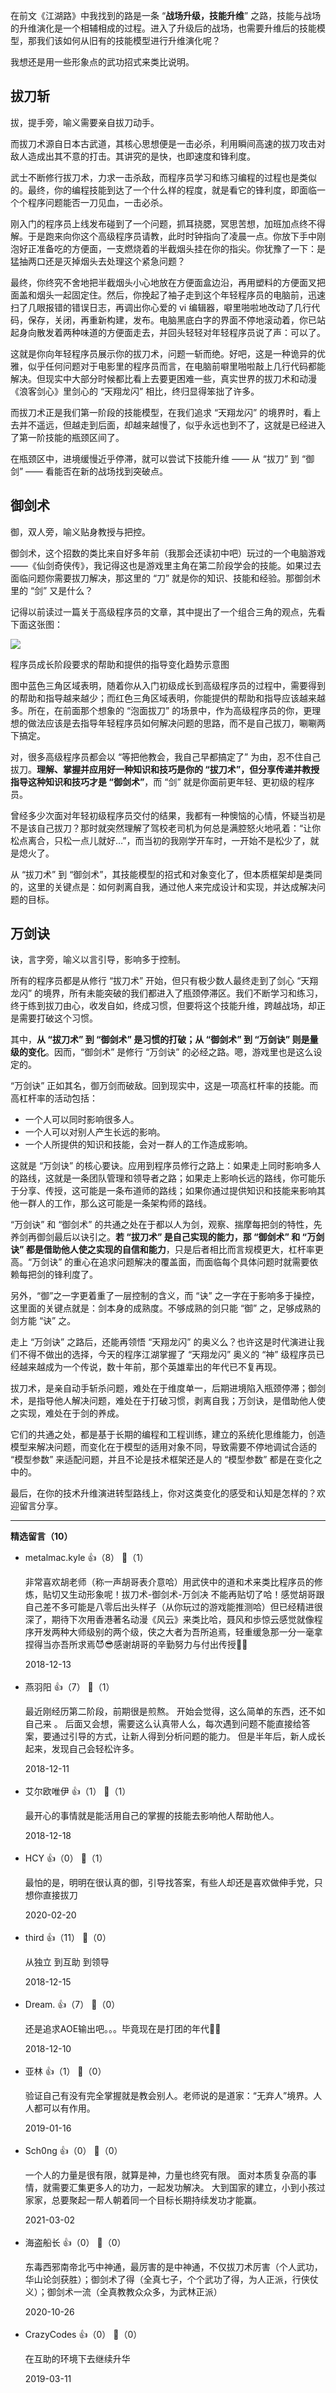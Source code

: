 在前文《江湖路》中我找到的路是一条 “**战场升级，技能升维**” 之路，技能与战场的升维演化是一个相辅相成的过程。进入了升级后的战场，也需要升维后的技能模型，那我们该如何从旧有的技能模型进行升维演化呢？

我想还是用一些形象点的武功招式来类比说明。

## 拔刀斩

拔，提手旁，喻义需要亲自拔刀动手。

而拔刀术源自日本古武道，其核心思想便是一击必杀，利用瞬间高速的拔刀攻击对敌人造成出其不意的打击。其讲究的是快，也即速度和锋利度。

武士不断修行拔刀术，力求一击杀敌，而程序员学习和练习编程的过程也是类似的。最终，你的编程技能到达了一个什么样的程度，就是看它的锋利度，即面临一个个程序问题能否一刀见血，一击必杀。

刚入门的程序员上线发布碰到了一个问题，抓耳挠腮，冥思苦想，加班加点终不得解。于是跑来向你这个高级程序员请教，此时时钟指向了凌晨一点。你放下手中刚泡好正准备吃的方便面，一支燃烧着的半截烟头挂在你的指尖。你犹豫了一下：是猛抽两口还是灭掉烟头去处理这个紧急问题？

最终，你终究不舍地把半截烟头小心地放在方便面盒边沿，再用塑料的方便面叉把面盖和烟头一起固定住。然后，你挽起了袖子走到这个年轻程序员的电脑前，迅速扫了几眼报错的错误日志，再调出你心爱的 vi 编辑器，噼里啪啦地改动了几行代码，保存，关闭，再重新构建，发布。电脑黑底白字的界面不停地滚动着，你已站起身向散发着两种味道的方便面走去，并回头轻轻对年轻程序员说了声：可以了。

这就是你向年轻程序员展示你的拔刀术，问题一斩而绝。好吧，这是一种诡异的优雅，似乎任何问题对于电影里的程序员而言，在电脑前噼里啪啦敲上几行代码都能解决。但现实中大部分时候都比看上去要更困难一些，真实世界的拔刀术和动漫《浪客剑心》里剑心的 “天翔龙闪” 相比，终归显得笨拙了许多。

而拔刀术正是我们第一阶段的技能模型，在我们追求 “天翔龙闪” 的境界时，看上去并不遥远，但越走到后面，却越来越慢了，似乎永远也到不了，这就是已经进入了第一阶技能的瓶颈区间了。

在瓶颈区中，进境缓慢近乎停滞，就可以尝试下技能升维 —— 从 “拔刀” 到 “御剑” —— 看能否在新的战场找到突破点。

## 御剑术

御，双人旁，喻义贴身教授与把控。

御剑术，这个招数的类比来自好多年前（我那会还读初中吧）玩过的一个电脑游戏——《仙剑奇侠传》，我记得这也是游戏里主角在第二阶段学会的技能。如果过去面临问题你需要拔刀解决，那这里的 “刀” 就是你的知识、技能和经验。那御剑术里的 “剑” 又是什么？

记得以前读过一篇关于高级程序员的文章，其中提出了一个组合三角的观点，先看下面这张图：

![](https://static001.geekbang.org/resource/image/56/0f/560e4be757a98a300bf7e980e8566a0f.png?wh=687%2A534)

程序员成长阶段要求的帮助和提供的指导变化趋势示意图

图中蓝色三角区域表明，随着你从入门初级成长到高级程序员的过程中，需要得到的帮助和指导越来越少；而红色三角区域表明，你能提供的帮助和指导应该越来越多。所在，在前面那个想象的 “泡面拔刀” 的场景中，作为高级程序员的你，更理想的做法应该是去指导年轻程序员如何解决问题的思路，而不是自己拔刀，唰唰两下搞定。

对，很多高级程序员都会以 “等把他教会，我自己早都搞定了” 为由，忍不住自己拔刀。**理解、掌握并应用好一种知识和技巧是你的 “拔刀术”，但分享传递并教授指导这种知识和技巧才是 “御剑术”**，而 “剑” 就是你面前更年轻、更初级的程序员。

曾经多少次面对年轻初级程序员交付的结果，我都有一种懊恼的心情，怀疑当初是不是该自己拔刀？那时就突然理解了驾校老司机为何总是满腔怒火地吼着：“让你松点离合，只松一点儿就好…”，而当初的我刚学开车时，一开始不是松少了，就是熄火了。

从 “拔刀术” 到 “御剑术”，其技能模型的招式和对象变化了，但本质框架却是类同的，这里的关键点是：如何剥离自我，通过他人来完成设计和实现，并达成解决问题的目标。

## 万剑诀

诀，言字旁，喻义以言引导，影响多于控制。

所有的程序员都是从修行 “拔刀术” 开始，但只有极少数人最终走到了剑心 “天翔龙闪” 的境界，所有未能突破的我们都进入了瓶颈停滞区。我们不断学习和练习，终于练到拔刀由心，收发自如，终成习惯，但要将这个技能升维，跨越战场，却正是需要打破这个习惯。

其中，**从 “拔刀术” 到 “御剑术” 是习惯的打破；从 “御剑术” 到 “万剑诀” 则是量级的变化**。因而，“御剑术” 是修行 “万剑诀” 的必经之路。嗯，游戏里也是这么设定的。

“万剑诀” 正如其名，御万剑而破敌。回到现实中，这是一项高杠杆率的技能。而高杠杆率的活动包括：

- 一个人可以同时影响很多人。
- 一个人可以对别人产生长远的影响。
- 一个人所提供的知识和技能，会对一群人的工作造成影响。

这就是 “万剑诀” 的核心要诀。应用到程序员修行之路上：如果走上同时影响多人的路线，这就是一条团队管理和领导者之路；如果走上影响长远的路线，你可能乐于分享、传授，这可能是一条布道师的路线；如果你通过提供知识和技能来影响其他一群人的工作，那么这可能是一条架构师的路线。

“万剑诀” 和 “御剑术” 的共通之处在于都以人为剑，观察、揣摩每把剑的特性，先养剑再御剑最后以诀引之。**若 “拔刀术” 是自己实现的能力，那 “御剑术” 和 “万剑诀” 都是借助他人使之实现的自信和能力**，只是后者相比而言规模更大，杠杆率更高。“万剑诀” 的重心在追求问题解决的覆盖面，而面临每个具体问题时就需要依赖每把剑的锋利度了。

另外，“御”之一字更着重了一层控制的含义，而 “诀” 之一字在于影响多于操控，这里面的关键点就是：剑本身的成熟度。不够成熟的剑只能 “御” 之，足够成熟的剑方能 “诀” 之。

走上 “万剑诀” 之路后，还能再领悟 “天翔龙闪” 的奥义么？也许这是时代演进让我们不得不做出的选择，今天的程序江湖掌握了 “天翔龙闪” 奥义的 “神” 级程序员已经越来越成为一个传说，数十年前，那个英雄辈出的年代已不复再现。

拔刀术，是亲自动手斩杀问题，难处在于维度单一，后期进境陷入瓶颈停滞；御剑术，是指导他人解决问题，难处在于打破习惯，剥离自我；万剑诀，是借助他人使之实现，难处在于剑的养成。

它们的共通之处，都是基于长期的编程和工程训练，建立的系统化思维能力，创造模型来解决问题，而变化在于模型的适用对象不同，导致需要不停地调试合适的 “模型参数” 来适配问题，并且不论是技术框架还是人的 “模型参数” 都是在变化之中的。

最后，在你的技术升维演进转型路线上，你对这类变化的感受和认知是怎样的？欢迎留言分享。

* * *
<div><strong>精选留言（10）</strong></div><ul>
<li><span>metalmac.kyle</span> 👍（8） 💬（1）<p>非常喜欢胡老师（称一声胡哥表介意哈）用武侠中的道和术来类比程序员的修炼，贴切又生动形象呢！拔刀术-御剑术-万剑决 不能再贴切了哈！感觉胡哥跟自己差不多可能是八零后出头样子（从你玩过的游戏能推测哈）但已经精进很深了，期待下次用香港著名动漫《风云》来类比哈，聂风和歩惊云感觉就像程序开发两种大师级别的两个级，侠之大者为吾所追焉，轻重缓急那一分一毫拿捏得当亦吾所求焉😈😎感谢胡哥的辛勤努力与付出传授🙏🏻</p>2018-12-13</li><br/><li><span>燕羽阳</span> 👍（7） 💬（1）<p>最近刚经历第二阶段，前期很是煎熬。
开始会觉得，这么简单的东西，还不如自己来 。
后面又会想，需要这么认真带人么，每次遇到问题不能直接给答案，要通过引导的方式，让新人得到分析问题的能力。
但是半年后，新人成长起来，发现自己会轻松许多。</p>2018-12-11</li><br/><li><span>艾尔欧唯伊</span> 👍（1） 💬（1）<p>最开心的事情就是能活用自己的掌握的技能去影响他人帮助他人。</p>2018-12-18</li><br/><li><span>HCY</span> 👍（0） 💬（1）<p>最怕的是，明明在很认真的御，引导找答案，有些人却还是喜欢做伸手党，只想你直接拔刀</p>2020-02-20</li><br/><li><span>third</span> 👍（11） 💬（0）<p>从独立
到互助
到领导</p>2018-12-15</li><br/><li><span>Dream.</span> 👍（7） 💬（0）<p>还是追求AOE输出吧。。。毕竟现在是打团的年代🙈🙈</p>2018-12-10</li><br/><li><span>亚林</span> 👍（1） 💬（0）<p>验证自己有没有完全掌握就是教会别人。老师说的是道家：“无弃人”境界。人人都可以有作用。</p>2019-01-16</li><br/><li><span>Sch0ng</span> 👍（0） 💬（0）<p>一个人的力量是很有限，就算是神，力量也终究有限。
面对本质复杂高的事情，就需要汇集更多人的功力，一起发功解决。
大到国家的建立，小到小孩过家家，总要聚起一帮人朝着同一个目标长期持续发功才能赢。
</p>2021-03-02</li><br/><li><span>海盗船长</span> 👍（0） 💬（0）<p>东毒西邪南帝北丐中神通，最厉害的是中神通，不仅拔刀术厉害（个人武功，华山论剑获胜）；御剑术了得（全真七子，个个武功了得，为人正派，行侠仗义）；御剑术一流（全真教教众众多，为武林正派）</p>2020-10-26</li><br/><li><span>CrazyCodes</span> 👍（0） 💬（0）<p>在互助的环境下去继续升华</p>2019-03-11</li><br/>
</ul>